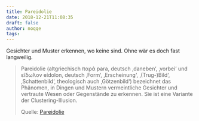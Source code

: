 ```yaml
---
title: Pareidolie
date: 2018-12-21T11:08:35
draft: false
author: noqqe
tags:
---
```


Gesichter und Muster erkennen, wo keine sind. Ohne wär es doch fast
langweilig.

> Pareidolie (altgriechisch παρά para, deutsch ‚daneben‘, ‚vorbei‘ und εἴδωλον
> eídolon, deutsch ‚Form‘, ‚Erscheinung‘, ‚(Trug-)Bild‘, ‚Schattenbild‘,
> theologisch auch ‚Götzenbild‘) bezeichnet das Phänomen, in Dingen und Mustern
> vermeintliche Gesichter und vertraute Wesen oder Gegenstände zu erkennen. Sie
> ist eine Variante der Clustering-Illusion.
>
> Quelle: [Pareidolie](https://de.wikipedia.org/wiki/Pareidolie)
